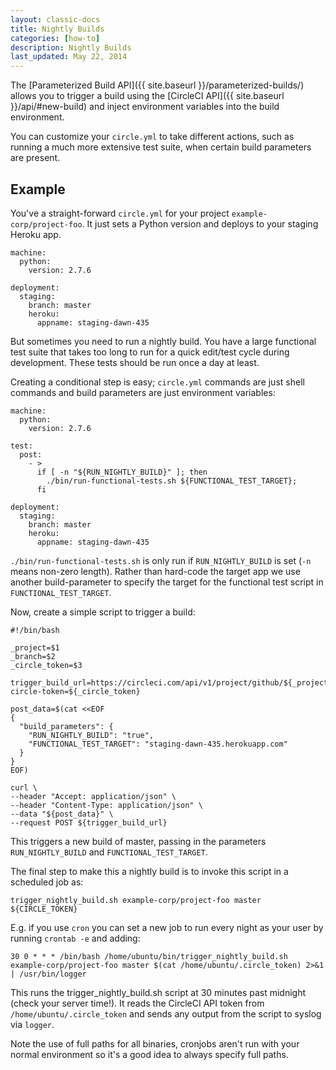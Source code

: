 ```yaml
---
layout: classic-docs
title: Nightly Builds
categories: [how-to]
description: Nightly Builds
last_updated: May 22, 2014
---
```


The [Parameterized Build API]({{ site.baseurl }}/parameterized-builds/)
allows you to trigger a build using the [CircleCI API]({{ site.baseurl }}/api/#new-build)
and inject environment variables into the build environment.

You can customize your `circle.yml` to take different actions, such as running a much more extensive test suite, when certain build parameters are present.

## Example

You've a straight-forward `circle.yml` for your project `example-corp/project-foo`.
It just sets a Python version and deploys to your staging Heroku app.

```
machine:
  python:
    version: 2.7.6

deployment:
  staging:
    branch: master
    heroku:
      appname: staging-dawn-435
```

But sometimes you need to run a nightly build.
You have a large functional test suite that takes too long to run for a quick edit/test cycle during development.
These tests should be run once a day at least.

Creating a conditional step is easy; `circle.yml` commands are just shell commands and build parameters are just environment variables:

```
machine:
  python:
    version: 2.7.6

test:
  post:
    - >
      if [ -n "${RUN_NIGHTLY_BUILD}" ]; then
        ./bin/run-functional-tests.sh ${FUNCTIONAL_TEST_TARGET};
      fi

deployment:
  staging:
    branch: master
    heroku:
      appname: staging-dawn-435
```

`./bin/run-functional-tests.sh` is only run if `RUN_NIGHTLY_BUILD` is set (`-n` means non-zero length).
Rather than hard-code the target app we use another build-parameter to specify the target for the functional test script in `FUNCTIONAL_TEST_TARGET`.

Now, create a simple script to trigger a build:

```
#!/bin/bash

_project=$1
_branch=$2
_circle_token=$3

trigger_build_url=https://circleci.com/api/v1/project/github/${_project}/tree/${_branch}?circle-token=${_circle_token}

post_data=$(cat <<EOF
{
  "build_parameters": {
    "RUN_NIGHTLY_BUILD": "true",
    "FUNCTIONAL_TEST_TARGET": "staging-dawn-435.herokuapp.com"
  }
}
EOF)

curl \
--header "Accept: application/json" \
--header "Content-Type: application/json" \
--data "${post_data}" \
--request POST ${trigger_build_url}
```

This triggers a new build of master, passing in the parameters `RUN_NIGHTLY_BUILD` and `FUNCTIONAL_TEST_TARGET`.

The final step to make this a nightly build is to invoke this script in a scheduled job as:

```
trigger_nightly_build.sh example-corp/project-foo master ${CIRCLE_TOKEN}
```

E.g. if you use `cron` you can set a new job to run every night as your user by running `crontab -e` and adding:

```
30 0 * * * /bin/bash /home/ubuntu/bin/trigger_nightly_build.sh example-corp/project-foo master $(cat /home/ubuntu/.circle_token) 2>&1 | /usr/bin/logger
```

This runs the trigger_nightly_build.sh script at 30 minutes past midnight (check your server time!).
It reads the CircleCI API token from `/home/ubuntu/.circle_token` and sends any output from the script to syslog via `logger`.

Note the use of full paths for all binaries, cronjobs aren't run with your normal environment so it's a good idea to always specify full paths.
